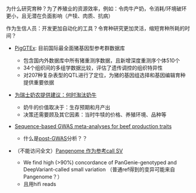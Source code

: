 

为什么研究育种？为了养殖业的资源效率，例如：令肉牛产奶，令消耗/环境破环更小，且无潜在负面影响（产犊、肉质、抗病）

作为生信人员：开发更加自动化的工具？令育种研究更加灵活，缩短育种所耗的时间？



* [PigGTEx](https://agis.caas.cn/xwzx/kyjz/15454cf8344b45af9532431d00bd29f6.htm): 目前国际最全面猪基因型参考群数据库
    - 包含国内外数据库中所有猪重测序数据，且新增深度重测序个体510个
    - 34个组织间的多组学数据比较，评估了遗传调控的组织特异性
    - 对207种复杂表型的QTL进行了定位，为猪的基因组选择和基因编辑育种提供重要依据


* [为瑞士奶农提供建议：何时淘汰奶牛](https://www.sciencedirect.com/science/article/pii/S2772375524000522)
    - 奶牛的价值取决于：生存预期和月产出
    - 决策还需要顾及其它因素：当时牛犊的价格、养殖环境、品种等



* [Sequence-based GWAS meta-analyses for beef production traits](https://gsejournal.biomedcentral.com/articles/10.1186/s12711-023-00848-5)
    - 什么是[post-GWAS](https://journals.plos.org/plosone/article?id=10.1371/journal.pone.0071775)分析？？


* （不能访问全文）[Pangenome 作为参考call SV](https://pubmed.ncbi.nlm.nih.gov/38355307/)
    - We find high (>90%) concordance of PanGenie-genotyped and DeepVariant-called small variation （普通ref得到的变异可能来自Pangenome？）
    - 且用hifi reads





